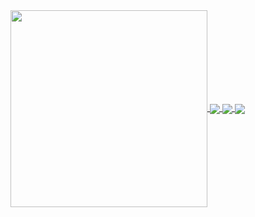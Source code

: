 <a href="https://github.com/anuraghazra/github-readme-stats">
  <img align="center" width="315" src="https://github-readme-stats.vercel.app/api?username=mlaidouni&locale=en&count_private=true&include_all_commits=true&show_icons=true&rank_icon=github&theme=dark&ring_color=00ff1b&show=reviews,discussions_started,discussions_answered,prs_merged,prs_merged_percentage" />
</a>
<a href="https://github.com/anuraghazra/convoychat">
  <img align="center" src="https://github-readme-stats.vercel.app/api/top-langs?username=mlaidouni&locale=en&theme=dark&layout=donut&langs_count=5" />
</a>

<a href="https://gist.github.com/mlaidouni/37f97fcd407cd95ae50c6f9eae332951">
  <img align="center" src="https://github-readme-stats.vercel.app/api/gist?id=37f97fcd407cd95ae50c6f9eae332951&theme=dark" />
</a>

<a href="https://gist.github.com/mlaidouni/5ece2ce934c63a0746d653672057f041">
  <img align="center" src="https://github-readme-stats.vercel.app/api/gist?id=5ece2ce934c63a0746d653672057f041&theme=dark" />
</a>
